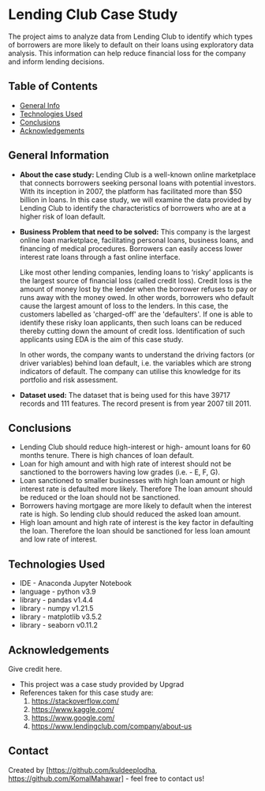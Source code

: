 # Lending Club Case Study
> 
The project aims to analyze data from Lending Club to identify which types of borrowers are more likely to default on their loans using exploratory data analysis. This information can help reduce financial loss for the company and inform lending decisions.


## Table of Contents
* [General Info](#general-information)
* [Technologies Used](#technologies-used)
* [Conclusions](#conclusions)
* [Acknowledgements](#acknowledgements)

<!-- You can include any other section that is pertinent to your problem -->

## General Information
- <b>About the case study:</b> Lending Club is a well-known online marketplace that connects borrowers seeking personal loans with potential investors. With its inception in 2007, the platform has facilitated more than $50 billion in loans. In this case study, we will examine the data provided by Lending Club to identify the characteristics of borrowers who are at a higher risk of loan default.
- <b>Business Problem that need to be solved:</b>  This company is the largest online loan marketplace, facilitating personal loans, business loans, and financing of medical procedures. Borrowers can easily access lower interest rate loans through a fast online interface. 

    Like most other lending companies, lending loans to ‘risky’ applicants is the largest source of financial loss (called credit loss). Credit loss is the amount of money lost by the lender when the borrower refuses to pay or runs away with the money owed. In other words, borrowers who default cause the largest amount of loss to the lenders. In this case, the customers labelled as 'charged-off' are the 'defaulters'. 
    If one is able to identify these risky loan applicants, then such loans can be reduced thereby cutting down the amount of credit loss. Identification of such applicants using EDA is the aim of this case study.

    In other words, the company wants to understand the driving factors (or driver variables) behind loan default, i.e. the variables which are strong indicators of default.  The company can utilise this knowledge for its portfolio and risk assessment. 
- <b>Dataset used:</b> The dataset that is being used for this have 39717 records and 111 features. The record present is from year 2007 till 2011.
 

<!-- You don't have to answer all the questions - just the ones relevant to your project. -->

## Conclusions
- Lending Club should reduce high-interest or high- amount loans for 60 months tenure. There is high chances of loan default.
- Loan for high amount and with high rate of interest should not be sanctioned to the borrowers having low grades (i.e. - E, F, G).
- Loan sanctioned to smaller businesses with high loan amount or high interest rate is defaulted more likely. Therefore The loan amount should be reduced or the loan should not be sanctioned.
- Borrowers having mortgage are more likely to default when the interest rate is high. So lending club should reduced the asked loan amount.
- High loan amount and high rate of interest is  the key factor in defaulting the loan. Therefore the loan should be sanctioned for less loan amount and low rate of interest.


<!-- You don't have to answer all the questions - just the ones relevant to your project. -->


## Technologies Used
- IDE - Anaconda Jupyter Notebook
- language - python v3.9
- library - pandas v1.4.4
- library - numpy v1.21.5
- library - matplotlib v3.5.2
- library - seaborn v0.11.2


## Acknowledgements
Give credit here.
- This project was a case study provided by Upgrad
- References taken for this case study are:
    1. https://stackoverflow.com/
    2. https://www.kaggle.com/
    3. https://www.google.com/
    4. https://www.lendingclub.com/company/about-us

## Contact
Created by [https://github.com/kuldeeplodha, https://github.com/KomalMahawar] - feel free to contact us!


<!-- Optional -->
<!-- ## License -->
<!-- This project is open source and available under the [... License](). -->

<!-- You don't have to include all sections - just the one's relevant to your project -->
